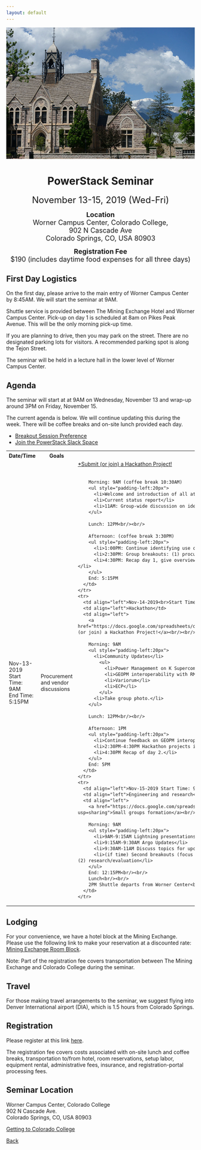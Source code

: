 ```yaml
---
layout: default
---
```

<p align="center">
    <img src="images/colorado_college.jpg" height="350px">
</p>

<h1 align="center">PowerStack Seminar</h1>

<p align="center"><font size="+2">November 13-15, 2019 (Wed-Fri)</font></p>
<p align="center"><font size="+1"><b>Location</b><br/>Worner Campus Center, Colorado College,<br/>902 N Cascade Ave<br/>Colorado Springs, CO, USA 80903</font></p>
<p align="center"><font size="+1"><b>Registration Fee</b><br/>$190 (includes daytime food expenses for all three days)</font></p>

## First Day Logistics
On the first day, please arrive to the main entry of Worner Campus Center by 8:45AM. We will start the seminar at 9AM.

Shuttle service is provided between The Mining Exchange Hotel and Worner Campus Center. Pick-up on day 1 is scheduled at 8am on Pikes Peak Avenue. This will be the only morning pick-up time.

If you are planning to drive, then you may park on the street. There are no designated parking lots for visitors. A recommended parking spot is along the Tejon Street.

The seminar will be held in a lecture hall in the lower level of Worner Campus Center.

## Agenda
The seminar will start at at 9AM on Wednesday, November 13 and wrap-up around
3PM on Friday, November 15.

The current agenda is below. We will continue updating this during the week.
There will be coffee breaks and on-site lunch provided each day.

* <a href="https://docs.google.com/forms/d/e/1FAIpQLSd0HJrPFbrMMwEpJdIfx4LpHAEpsCy29fLb9L1zgLkio9riYA/viewform">Breakout Session Preference</a>
* <a href="https://powerstack.slack.com/signup">Join the PowerStack Slack Space</a>

<table>
  <tbody>
    <tr>
      <th>Date/Time</th>
      <th>Goals</th>
      <th>Topics</th>
    </tr>
    <tr>
      <td align="left">Nov-13-2019<br>Start Time: 9AM<br/>End Time: 5:15PM</td>
      <td align="left">Procurement and vendor discussions</td>
      <td align="left">
        <a href="https://docs.google.com/spreadsheets/d/1WGK1nAUDhYHLszKJnJPB9pi3MhvcNoBKsjx9I51RYAI/edit#gid=0">*Submit (or join) a Hackathon Project!</a><br/><br/>

        Morning: 9AM (coffee break 10:30AM)
        <ul style="padding-left:20px">
          <li>Welcome and introduction of all attendees</li>
          <li>Current status report</li>
          <li>11AM: Group-wide discussion on identifying use cases.</li>
        </ul>

        Lunch: 12PM<br/><br/>

        Afternoon: (coffee break 3:30PM)
        <ul style="padding-left:20px">
          <li>1:00PM: Continue identifying use cases.</li>
          <li>2:30PM: Group breakouts: (1) procurements and (2) engineering.</li>
          <li>4:30PM: Recap day 1, give overview on plan for day 2. Identify hackathon projects and team members.</li>
        </ul>
        End: 5:15PM
      </td>
    </tr>
    <tr>
      <td align="left">Nov-14-2019<br>Start Time: 9AM<br/>End Time: 5PM</td>
      <td align="left">Hackathon</td>
      <td align="left">
        <a href="https://docs.google.com/spreadsheets/d/1WGK1nAUDhYHLszKJnJPB9pi3MhvcNoBKsjx9I51RYAI/edit#gid=0">*Submit (or join) a Hackathon Project!</a><br/><br/>

        Morning: 9AM
        <ul style="padding-left:20px">
          <li>Community Updates</li>
            <ul>
              <li>Power Management on K Supercomputer</li>
              <li>GEOPM interoperability with RM</li>
              <li>Variorum</li>
              <li>ECP</li>
            </ul>
          <li>Take group photo.</li>
        </ul>

        Lunch: 12PM<br/><br/>

        Afternoon: 1PM
        <ul style="padding-left:20px">
          <li>Continue feedback on GEOPM interoperability with RM</li>
          <li>2:30PM-4:30PM Hackathon projects in small groups.</li>
          <li>4:30PM Recap of day 2.</li>
        </ul>
        End: 5PM
      </td>
    </tr>
    <tr>
      <td align="left">Nov-15-2019 Start Time: 9AM<br/>End Time: 12:15PM</td>
      <td align="left">Engineering and research</td>
      <td align="left">
        <a href="https://docs.google.com/spreadsheets/d/14CvkRy837X8yIJnlxMkTe5gGcKpK6lALFXlN5vgwto0/edit?usp=sharing">Small groups formation</a><br/><br/>

        Morning: 9AM
        <ul style="padding-left:20px">
          <li>9AM-9:15AM Lightning presentations of hackathon projects.</li>
          <li>9:15AM-9:30AM Argo Updates</li>
          <li>9:30AM-11AM Discuss topics for upcoming calls, determine deliverables.</li>
          <li>(if time) Second breakouts (focus on interoperability between layers): (1) vendor/integrator and (2) research/evaluation</li>
        </ul>
        End: 12:15PM<br/><br/>
        Lunch<br/><br/>
        2PM Shuttle departs from Worner Center<br/>
      </td>
    </tr>
  </tbody>
</table>

## Lodging
For your convenience, we have a hotel block at the Mining Exchange. Please use the following link to make your reservation at a discounted rate: <a href="https://www.wyndhamhotels.com/wyndham-grand/colorado-springs-colorado/the-mining-exchange-a-wyndham-grand-hotel/rooms-rates?brand_id=GR&checkInDate=11/12/2019&checkOutDate=11/15/2019&useWRPoints=false&children=0&groupCode=11136796CO&adults=1&rooms=1&radius=25&latitude=38.8338816&longitude=-104.8213634&sessionId=1568128670">Mining Exchange Room Block</a>.

Note: Part of the registration fee covers transportation between The Mining Exchange and Colorado College during the seminar.

## Travel
For those making travel arrangements to the seminar, we suggest flying into Denver International airport (DIA), which is 1.5 hours from Colorado Springs.

## Registration
Please register at this link <a href="https://coloradocollege.ungerboeck.com/prod/emc00/register.aspx?OrgCode=10&EvtID=37989&AppCode=REG&CC=119091703651">here</a>.

The registration fee covers costs associated with on-site lunch and coffee
breaks, transportation to/from hotel, room reservations, setup labor, equipment
rental, administrative fees, insurance, and registration-portal processing
fees.

## Seminar Location
Worner Campus Center, Colorado College<br/>
902 N Cascade Ave.<br/>
Colorado Springs, CO, USA 80903

<a href="https://www.coloradocollege.edu/basics/campus/directions/">Getting to Colorado College</a>

[Back](./)
